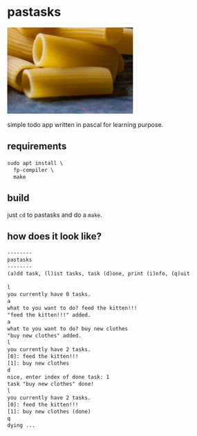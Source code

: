 # pastasks

![pasta](pasta.png)

simple todo app written in pascal for learning purpose.

## requirements

```
sudo apt install \
  fp-compiler \
  make
```

## build

just `cd` to pastasks and do a `make`.

## how does it look like?

```
--------
pastasks
--------
(a)dd task, (l)ist tasks, task (d)one, print (i)nfo, (q)uit

l
you currently have 0 tasks.
a
what to you want to do? feed the kitten!!!
"feed the kitten!!!" added.
a
what to you want to do? buy new clothes
"buy new clothes" added.
l
you currently have 2 tasks.
[0]: feed the kitten!!!
[1]: buy new clothes
d
nice, enter index of done task: 1
task "buy new clothes" done!
l
you currently have 2 tasks.
[0]: feed the kitten!!!
[1]: buy new clothes (done)
q
dying ...
```
